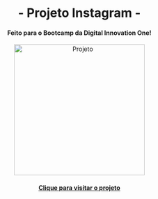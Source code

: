 <h1 align="center">
<br>- Projeto Instagram -
</h1>

<h4 align="center">
  Feito para o Bootcamp da Digital Innovation One!
</h4>

<p align="center">
<img height="300em" alt="Projeto" src="https://i.ibb.co/MkQzCBS/Instagram-Dio.png"/>
</p>
 
<h4 align="center"><a href="https://allysr.github.io/Instagram-DIO/">Clique para visitar o projeto</a></h4>

<h1>

